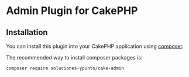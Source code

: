 # Admin Plugin for CakePHP

## Installation

You can install this plugin into your CakePHP application using [composer](http://getcomposer.org).

The recommended way to install composer packages is:

```
composer require soluciones-ypunto/cake-admin
```

